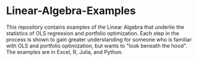 # Linear-Algebra-Examples
This repository contains examples of the Linear Algebra that underlie the statistics of OLS regression and portfolio optimization. Each step in the process is shown to gain greater understanding for someone who is familiar with OLS and portfolio optimization, but wants to "look beneath the hood".  The examples are in Excel, R, Julia, and Python. 
